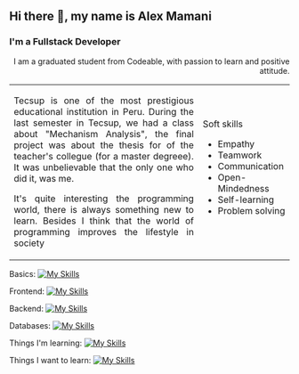 ## Hi there 👋, my name is Alex Mamani

### I'm a Fullstack Developer

<p style="text-align: right">I am a graduated student from Codeable, with passion to learn and positive attitude.</p>

<table>
    <tbody>
        <tr>
            <td>            
              <p style="text-align: justify">
              Tecsup is one of the most prestigious educational institution in Peru. During the last semester in Tecsup, we had a class about "Mechanism Analysis", the final project was about the thesis for of the teacher's collegue (for a master degreee). It was unbelievable that the only one who did it, was me.
              </p>
              <p style="text-align: justify">
              It's quite interesting the programming world, there is always something new to learn. Besides I think that the world of programming improves the lifestyle in society
              </p>
            </td>
            <td>
              Soft skills
              <ul>
                <li>Empathy</li>
                <li>Teamwork</li>
                <li>Communication</li>
                <li>Open-Mindedness</li>
                <li>Self-learning</li>
                <li>Problem solving </li>
              </ul>
            </td>
        </tr>
    </tbody>
</table>

Basics:
[![My Skills](https://skillicons.dev/icons?i=html,css,ts,ruby,js,py)](https://skillicons.dev)

Frontend:
[![My Skills](https://skillicons.dev/icons?i=ts,vite,vue,react,materialui,tailwind)](https://skillicons.dev)

Backend:
[![My Skills](https://skillicons.dev/icons?i=express,nodejs,rails)](https://skillicons.dev)

Databases:
[![My Skills](https://skillicons.dev/icons?i=firebase,mongodb,mysql,postgres)](https://skillicons.dev)

Things I'm learning:
[![My Skills](https://skillicons.dev/icons?i=vue,aws,firebase)](https://skillicons.dev)

Things I want to learn:
[![My Skills](https://skillicons.dev/icons?i=angular,django,graphql,dart,flutter)](https://skillicons.dev)

<!--
**AlexMamani85/AlexMamani85** is a ✨ _special_ ✨ repository because its `README.md` (this file) appears on your GitHub profile.

Here are some ideas to get you started:

- 🔭 I’m currently working on ...
- 🌱 I’m currently learning ...
- 👯 I’m looking to collaborate on ...
- 🤔 I’m looking for help with ...
- 💬 Ask me about ...
- 📫 How to reach me: ...
- 😄 Pronouns: ...
- ⚡ Fun fact: ...
-->

